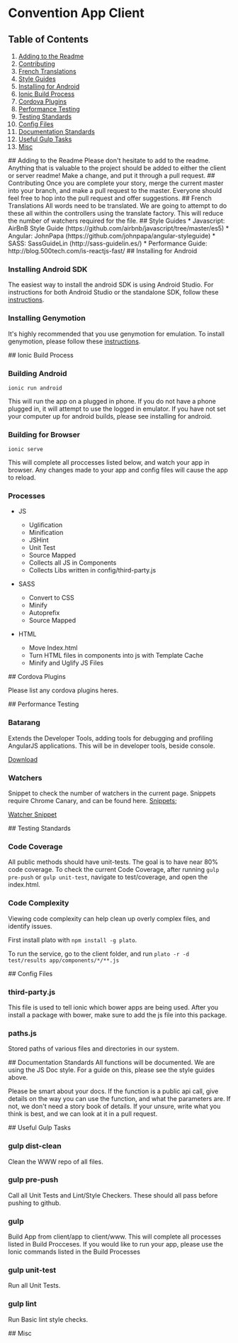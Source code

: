 # Convention App Client

## Table of Contents
1. [Adding to the Readme](#readme)
2. [Contributing](#contributing)
3. [French Translations](#translations)
4. [Style Guides](#styleguides)
5. [Installing for Android](#installingandroid)
6. [Ionic Build Process](#ionicbuild)
7. [Cordova Plugins](#cordovaplugins)
8. [Performance Testing](#performancetesting)
9. [Testing Standards](#testingstandards)
10. [Config Files](#configfiles)
11. [Documentation Standards](#documentationstandards)
12. [Useful Gulp Tasks](#gulptasks)
13. [Misc](#misc)

<a name="readme">
## Adding to the Readme
Please don't hesitate to add to the readme. Anything that is valuable to the project should be added to either the client or server readme! Make a change, and put it through a pull request.

<a name="contributing">
## Contributing
Once you are complete your story, merge the current master into your branch, and make a pull request to the master. Everyone should feel free to hop into the pull request and offer suggestions.

<a name="translations">
## French Translations
All words need to be translated. We are going to attempt to do these all within the controllers using the translate factory. This will reduce the number of watchers required for the file.

<a name="styleguides">
## Style Guides
* Javascript: AirBnB Style Guide (https://github.com/airbnb/javascript/tree/master/es5)
* Angular: JohnPapa (https://github.com/johnpapa/angular-styleguide)
* SASS: SassGuideLin (http://sass-guidelin.es/)
* Performance Guide: http://blog.500tech.com/is-reactjs-fast/

<a name="installingandroid">
## Installing for Android

### Installing Android SDK
The easiest way to install the android SDK is using Android Studio. For instructions for both Android Studio or the standalone SDK, follow these [instructions](https://developer.android.com/sdk/installing/index.html).

### Installing Genymotion
It's highly recommended that you use genymotion for emulation. To install genymotion, please follow these [instructions](https://www.genymotion.com/#!/download).

<a name="ionicbuild">
## Ionic Build Process


### Building Android

`ionic run android`

This will run the app on a plugged in phone. If you do not have a phone plugged in, it will attempt to use the logged in emulator. If you have not set your computer up for android builds, please see installing for android.

### Building for Browser

`ionic serve`

This will complete all proccesses listed below, and watch your app in browser. Any changes made to your app and config files will cause the app to reload.

### Processes

* JS
  * Uglification
  * Minification
  * JSHint
  * Unit Test
  * Source Mapped
  * Collects all JS in Components
  * Collects Libs written in config/third-party.js

* SASS
  * Convert to CSS
  * Minify
  * Autoprefix
  * Source Mapped

* HTML
  * Move Index.html
  * Turn HTML files in components into js with Template Cache
  * Minify and Uglify JS Files

<a name="cordovaplugins">
## Cordova Plugins

Please list any cordova plugins heres.

<a name="performancetesting">
## Performance Testing

### Batarang
Extends the Developer Tools, adding tools for debugging and profiling AngularJS applications. This will be in developer tools, beside console.

[Download](https://chrome.google.com/webstore/detail/angularjs-batarang-stable/niopocochgahfkiccpjmmpchncjoapek)

### Watchers
Snippet to check the number of watchers in the current page. Snippets require Chrome Canary, and can be found here.
[Snippets](https://github.com/bahmutov/code-snippets);

[Watcher Snippet](https://gist.github.com/kentcdodds/31c90402750572107922<F37>)

<a name="testingstandards">
## Testing Standards

### Code Coverage
All public methods should have unit-tests. The goal is to have near 80% code coverage. To check the current Code Coverage, after running `gulp pre-push` or `gulp unit-test`, navigate to test/coverage, and open the index.html.

### Code Complexity
Viewing code complexity can help clean up overly complex files, and identify issues. 

First install plato with `npm install -g plato`. 

To run the service, go to the client folder, and run `plato -r -d  test/results app/components/*/**.js`

<a name="configfiles">
## Config Files

### third-party.js
This file is used to tell ionic which bower apps are being used. After you install a package with bower, make sure to add the js file into this package.

### paths.js
Stored paths of various files and directories in our system.

<a name="documentationstandards">
## Documentation Standards
All functions will be documented. We are using the JS Doc style. For a guide on this, please see the style guides above.

Please be smart about your docs. If the function is a public api call, give details on the way you can use the function, and what the parameters are. If not, we don't need a story book of details. If your unsure, write what you think is best, and we can look at it in a pull request.

<a name="gulptasks">
## Useful Gulp Tasks

### gulp dist-clean
Clean the WWW repo of all files. 

### gulp pre-push
Call all Unit Tests and Lint/Style Checkers. These should all pass before pushing to github.

### gulp
Build App from client/app to client/www. This will complete all processes listed in Build Procceses. If you would like to run your app, please use the Ionic commands listed in the Build Processes

### gulp unit-test
Run all Unit Tests.

### gulp lint
Run Basic lint style checks.

<a name="misc">
## Misc

